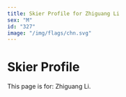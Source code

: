 ```yaml
---
title: Skier Profile for Zhiguang Li
sex: "M"
id: "327"
image: "/img/flags/chn.svg" 
---
```


# Skier Profile

This page is for: Zhiguang Li.
    
